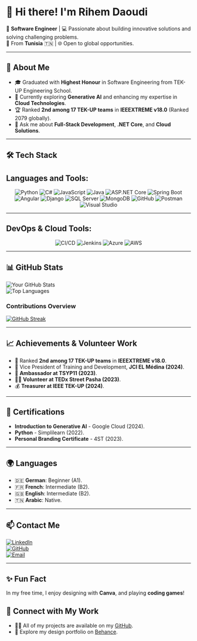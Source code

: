 # 👋 Hi there! I'm **Rihem Daoudi**

🚀 **Software Engineer** | 💻 Passionate about building innovative solutions and solving challenging problems.  
📍 From **Tunisia** 🇹🇳 | 🌐 Open to global opportunities.

---

## 🌟 **About Me**  
- 🎓 Graduated with **Highest Honour** in Software Engineering from TEK-UP Engineering School.  
- 🌱 Currently exploring **Generative AI** and enhancing my expertise in **Cloud Technologies**.  
- 🏆 Ranked **2nd among 17 TEK-UP teams** in **IEEEXTREME v18.0** (Ranked 2079 globally).  
- 💬 Ask me about **Full-Stack Development**, **.NET Core**, and **Cloud Solutions**.  

---

## 🛠️ **Tech Stack**  
## Languages and Tools:

<p align="center">
  <!-- Languages -->
  <img src="https://img.shields.io/badge/-Python-3776AB?logo=python&logoColor=white" alt="Python"/>
  <img src="https://img.shields.io/badge/-C%23-239120?logo=c-sharp&logoColor=white" alt="C#"/>
  <img src="https://img.shields.io/badge/-JavaScript-F7DF1E?logo=javascript&logoColor=black" alt="JavaScript"/>
  <img src="https://img.shields.io/badge/-Java-007396?logo=java&logoColor=white" alt="Java"/>
  
  <!-- Frameworks & Technologies -->
  <img src="https://img.shields.io/badge/-ASP.NET_Core-512BD4?logo=dotnet&logoColor=white" alt="ASP.NET Core"/>
  <img src="https://img.shields.io/badge/-Spring_Boot-6DB33F?logo=spring&logoColor=white" alt="Spring Boot"/>
  <img src="https://img.shields.io/badge/-Angular-DD0031?logo=angular&logoColor=white" alt="Angular"/>
  <img src="https://img.shields.io/badge/-Django-092E20?logo=django&logoColor=white" alt="Django"/>
  
  <!-- Databases -->
  <img src="https://img.shields.io/badge/-SQL_Server-CC2927?logo=microsoft-sql-server&logoColor=white" alt="SQL Server"/>
  <img src="https://img.shields.io/badge/-MongoDB-47A248?logo=mongodb&logoColor=white" alt="MongoDB"/>
  
  <!-- Tools -->
  <img src="https://img.shields.io/badge/-GitHub-181717?logo=github&logoColor=white" alt="GitHub"/>
  <img src="https://img.shields.io/badge/-Postman-FF6C37?logo=postman&logoColor=white" alt="Postman"/>
  <img src="https://img.shields.io/badge/-Visual_Studio-5C2D91?logo=visual-studio&logoColor=white" alt="Visual Studio"/>
</p>

---

## DevOps & Cloud Tools:

<p align="center">
  <!-- CI/CD -->
  <img src="https://img.shields.io/badge/-CI/CD-239120?logo=github-actions&logoColor=white" alt="CI/CD"/>
  <img src="https://img.shields.io/badge/-Jenkins-D24939?logo=jenkins&logoColor=white" alt="Jenkins"/>
  
  <!-- Cloud Platforms -->
  <img src="https://img.shields.io/badge/-Azure-0078D4?logo=microsoft-azure&logoColor=white" alt="Azure"/>
  <img src="https://img.shields.io/badge/-AWS-232F3E?logo=amazon-aws&logoColor=white" alt="AWS"/>
</p>



---
<!--
## 🔥 **Projects**  
### [Service Exchange Platform](https://github.com/rihemdaoudi/service-exchange-platform)  
- **Description**: A full-stack platform enabling users to exchange services seamlessly.  
- **Tech Stack**: Angular, Spring Boot.  

### [Expense Tracking Application](https://github.com/rihemdaoudi/expense-tracker)  
- **Description**: A web app to monitor spending and visualize expenses.  
- **Tech Stack**: ASP.NET Core MVC.  

### [Blog Site](https://github.com/rihemdaoudi/blog-site)  
- **Description**: A social media-style blog platform with user interaction features.  
- **Tech Stack**: Django.  
-->

## 📊 **GitHub Stats**  
![Your GitHub Stats](https://github-readme-stats.vercel.app/api?username=rihemdaoudi&show_icons=true&theme=radical)  
![Top Languages](https://github-readme-stats.vercel.app/api/top-langs/?username=rihemdaoudi&layout=compact&theme=radical)  

### **Contributions Overview**  
[![GitHub Streak](https://streak-stats.demolab.com/?user=rihemdaoudi&theme=radical)](https://git.io/streak-stats)

---

## 📈 **Achievements & Volunteer Work**  
- 🏅 Ranked **2nd among 17 TEK-UP teams** in **IEEEXTREME v18.0**.  
- 💼 Vice President of Training and Development, **JCI EL Médina (2024)**.  
- 🎤 **Ambassador at TSYP11 (2023)**.  
- 🙋‍♂️ **Volunteer at TEDx Street Pasha (2023)**.  
- 💰 **Treasurer at IEEE TEK-UP (2024)**.  

---

## 📜 **Certifications**  
- **Introduction to Generative AI** - Google Cloud (2024).  
- **Python** - Simplilearn (2022).  
- **Personal Branding Certificate** - 4ST (2023).  

---

## 🌍 **Languages**  
- 🇩🇪 **German**: Beginner (A1).  
- 🇫🇷 **French**: Intermediate (B2).  
- 🇬🇧 **English**: Intermediate (B2).  
- 🇹🇳 **Arabic**: Native.  

---

## 📫 **Contact Me**  
[![LinkedIn](https://img.shields.io/badge/-LinkedIn-blue?logo=linkedin)](https://linkedin.com/in/rihemdaoudi)  
[![GitHub](https://img.shields.io/badge/-GitHub-181717?logo=github&logoColor=white)](https://github.com/rihemdaoudi)  
[![Email](https://img.shields.io/badge/-Email-D14836?logo=gmail&logoColor=white)](mailto:daoudirihem3@gmail.com)  

---

## ✨ **Fun Fact**  
In my free time, I enjoy  designing with **Canva**, and playing **coding games**!

## 🔗 Connect with My Work  
- 👨‍💻 All of my projects are available on my [GitHub](https://github.com/rihemdaoudi).  
- 🎨 Explore my design portfolio on [Behance](https://www.behance.net/daoudirihemm).  



<!--
**rihemdaoudi/rihemdaoudi** is a ✨ _special_ ✨ repository because its `README.md` (this file) appears on your GitHub profile.

Here are some ideas to get you started:

- 🔭 I’m currently working on ...
- 🌱 I’m currently learning ...
- 👯 I’m looking to collaborate on ...
- 🤔 I’m looking for help with ...
- 💬 Ask me about ...
- 📫 How to reach me: ...
- 😄 Pronouns: ...
- ⚡ Fun fact: ...
-->
